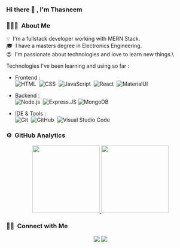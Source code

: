 ### Hi there 👋 , I'm Thasneem

### 👨🏻‍💻 &nbsp;About Me

💡 &nbsp;I'm a fullstack developer working with MERN Stack.\
🎓 &nbsp;I have a masters degree in Electronics Engineering.\
😍 &nbsp;I'm passionate about technologies and love to learn new things.\

Technologies I've been learning and using so far :

- Frontend : <br />
![HTML](https://img.shields.io/badge/-HTML-333333?style=flat&logo=HTML5)&nbsp;
![CSS](https://img.shields.io/badge/-CSS-333333?style=flat&logo=CSS3&logoColor=1572B6)&nbsp;
![JavaScript](https://img.shields.io/badge/-JavaScript-333333?style=flat&logo=javascript)&nbsp;
![React](https://img.shields.io/badge/-React-333333?style=flat&logo=react)&nbsp;
![MaterialUI](https://img.shields.io/badge/-MatrialUI-333333?style=flat&logo=material-UI)

- Backend : <br />
![Node.js](https://img.shields.io/badge/-Node.js-333333?style=flat&logo=node.js)&nbsp;
![Express.JS](https://img.shields.io/badge/-Express.JS-333333?style=flat&logo=Express.JS)
![MongoDB](https://img.shields.io/badge/-MongoDB-333333?style=flat&logo=mongodb)

- IDE & Tools : <br />
![Git](https://img.shields.io/badge/-Git-333333?style=flat&logo=git)&nbsp;
![GitHub](https://img.shields.io/badge/-GitHub-333333?style=flat&logo=github)&nbsp;
![Visual Studio Code](https://img.shields.io/badge/-Visual%20Studio%20Code-333333?style=flat&logo=visual-studio-code&logoColor=007ACC)&nbsp;

### ⚙️ &nbsp;GitHub Analytics

<p align="center">
<a href="https://github.com/thasneemmanaf">
  <img height="180em" src="https://github-readme-stats-eight-theta.vercel.app/api?username=thasneemmanaf&show_icons=true&theme=react&include_all_commits=true&count_private=true"/>
  <img height="180em" src="https://github-readme-stats-eight-theta.vercel.app/api/top-langs/?username=thasneemmanaf&layout=compact&langs_count=8&theme=react"/>
</a>
</p>

### 🤝🏻 &nbsp;Connect with Me

<p align="center">
<a href="https://linkedin.com/in/thasneemmanaf"><img src="https://img.shields.io/badge/-Thasneem%20Manaf%-0077B5?style=flat-square&logo=Linkedin&logoColor=white"/></a>
<a href="mailto:thasneemmanaf@gmail.com"><img src="https://img.shields.io/badge/-thasneemmanaf@gmail.com-D14836?style=flat-square&logo=Gmail&logoColor=white"/></a>
</p>

